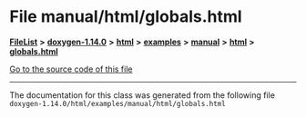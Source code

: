 

# File manual/html/globals.html



[**FileList**](files.md) **>** [**doxygen-1.14.0**](dir_9d5bad020669189c90cda983471be5d0.md) **>** [**html**](dir_05d1fd8a7cdd04f638f8b23196de02e2.md) **>** [**examples**](dir_aa52e73a32d193037813a53dcfe817b6.md) **>** [**manual**](dir_cffcf8ecdc9e4351f3d375d77f7d7b79.md) **>** [**html**](dir_c841af69762a58cc9952eb769df9ebbd.md) **>** [**globals.html**](manual_2html_2globals_8html.md)

[Go to the source code of this file](manual_2html_2globals_8html_source.md)





































































------------------------------
The documentation for this class was generated from the following file `doxygen-1.14.0/html/examples/manual/html/globals.html`

